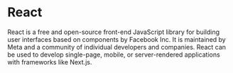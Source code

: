 # React
React is a free and open-source front-end JavaScript library for building user interfaces based on components by Facebook Inc. It is maintained by Meta and a community of individual developers and companies. React can be used to develop single-page, mobile, or server-rendered applications with frameworks like Next.js.